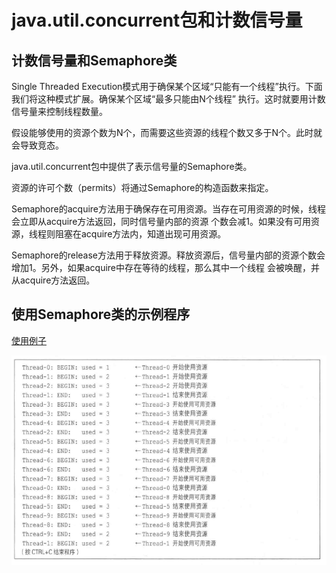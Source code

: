 # java.util.concurrent包和计数信号量

## 计数信号量和Semaphore类

Single Threaded Execution模式用于确保某个区域“只能有一个线程”执行。下面我们将这种模式扩展。确保某个区域“最多只能由N个线程”
执行。这时就要用计数信号量来控制线程数量。

假设能够使用的资源个数为N个，而需要这些资源的线程个数又多于N个。此时就会导致竞态。

java.util.concurrent包中提供了表示信号量的Semaphore类。

资源的许可个数（permits）将通过Semaphore的构造函数来指定。

Semaphore的acquire方法用于确保存在可用资源。当存在可用资源的时候，线程会立即从acquire方法返回，同时信号量内部的资源
个数会减1。如果没有可用资源，线程则阻塞在acquire方法内，知道出现可用资源。

Semaphore的release方法用于释放资源。释放资源后，信号量内部的资源个数会增加1。另外，如果acquire中存在等待的线程，那么其中一个线程
会被唤醒，并从acquire方法返回。

## 使用Semaphore类的示例程序
[使用例子](../src/demo_semaphore/Main.java)

![例子说明](img/semaphore例子说明.png)
